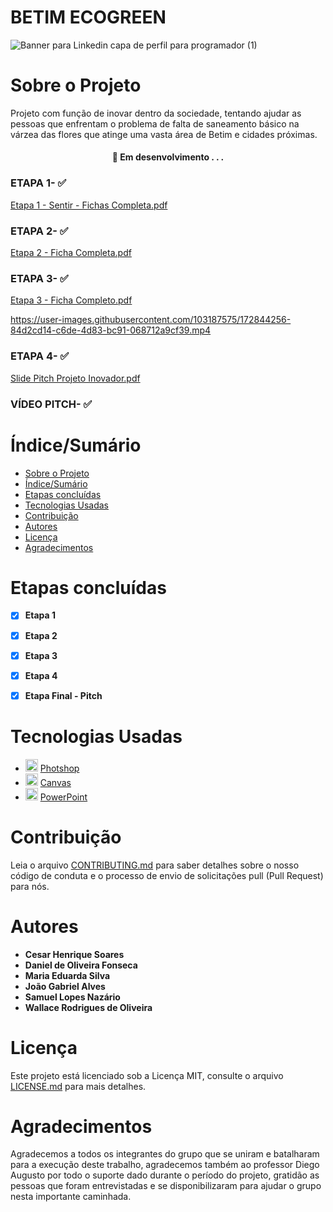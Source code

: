 # BETIM ECOGREEN 

 ![Banner para Linkedin capa de perfil  para programador  (1)](https://user-images.githubusercontent.com/103187575/171509708-e701a135-72f2-4d16-94b6-f6e88793df67.png)

# Sobre o Projeto

Projeto com função de inovar dentro da sociedade, tentando ajudar as pessoas que enfrentam o problema de falta de saneamento básico na várzea das flores que atinge uma vasta área de Betim e cidades próximas.


<h4 align="center"> 🚧 Em desenvolvimento . . . 


### ETAPA 1- ✅

[Etapa 1 - Sentir - Fichas Completa.pdf](https://github.com/Samuellopes31/PROJETO-INOVADOR/files/8721249/Etapa.1.-.Sentir.-.Fichas.Completa.pdf)

### ETAPA 2- ✅

[Etapa 2 - Ficha Completa.pdf](https://github.com/Samuellopes31/PROJETO-INOVADOR/files/8721254/Etapa.2.-.Ficha.Completa.pdf)

### ETAPA 3- ✅

[Etapa 3 - Ficha Completo.pdf](https://github.com/Samuellopes31/Betim-Ecogreen/files/8870181/Etapa.3.-.Ficha.Completo.pdf)

 
https://user-images.githubusercontent.com/103187575/172844256-84d2cd14-c6de-4d83-bc91-068712a9cf39.mp4


### ETAPA 4- ✅
 
[Slide Pitch Projeto Inovador.pdf](https://github.com/Samuellopes31/Betim-Ecogreen/files/8870183/Slide.Pitch.Projeto.Inovador.pdf)


### VÍDEO PITCH- ✅








# Índice/Sumário

* [Sobre o Projeto](#Sobre-o-Projeto) 
* [Índice/Sumário](#Índice-/-Sumário)
* [Etapas concluídas](#Etapas-concluídas)
* [Tecnologias Usadas](#Tecnologias-Usadas)
* [Contribuição](#Contribuição)
* [Autores](#Autores)
* [Licença](#Licença)
* [Agradecimentos](#Agradecimentos)

# Etapas concluídas 

- [x] **Etapa 1**
- [x] **Etapa 2**
- [x] **Etapa 3**
- [x] **Etapa 4**
- [x] **Etapa Final - Pitch**



# Tecnologias Usadas
 

- <img src="https://user-images.githubusercontent.com/103187575/172058187-35a837cd-985e-470e-bfb7-a52f4c2941b9.png" width="20px" /> [Photshop](https://www.adobe.com/br/products/photoshop.html)
- <img src="https://user-images.githubusercontent.com/103187575/172058650-ece7797b-c4cc-44cc-8b2f-bd03a4c3e016.png" width="20px" /> [Canvas](https://www.canva.com)
- <img src="https://user-images.githubusercontent.com/103187575/172058744-cfce09c5-cec0-4986-938f-149e967017c3.png" width="20px" /> [PowerPoint](https://www.microsoft.com/pt-br/microsoft-365)
 
 
 
 
# Contribuição
Leia o arquivo [CONTRIBUTING.md](https://github.com/Samuellopes31/Betim-Ecogreem/blob/main/CONTRIBUTING.md) para saber detalhes sobre o nosso código de conduta e o processo de envio de solicitações pull (Pull Request) para nós.
 
 
 
 
# Autores
 - **Cesar Henrique Soares**
 - **Daniel de Oliveira Fonseca**
 - **Maria Eduarda Silva**
 - **João Gabriel Alves**
 - **Samuel Lopes Nazário**
 - **Wallace Rodrigues de Oliveira**
# Licença
Este projeto está licenciado sob a Licença MIT, consulte o arquivo [LICENSE.md](https://github.com/Samuellopes31/Betim-Ecogreem/blob/main/LICENSE) para mais detalhes.

# Agradecimentos 
Agradecemos a todos os integrantes do grupo que se uniram e batalharam para a execução deste trabalho, agradecemos também ao professor Diego Augusto por todo o suporte dado durante o período do projeto, gratidão as pessoas que foram entrevistadas e se disponibilizaram para ajudar o grupo nesta importante caminhada.
